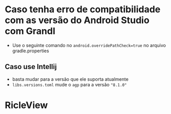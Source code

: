 # Caso tenha erro de compatibilidade com as versão do Android Studio com Grandl
- Use o seguinte comando no  `android.overridePathCheck=true` no arquivo gradle.properties

## Caso use Intellij 
- basta mudar para a versão que ele suporta atualmente
- `libs.versions.toml` mude o `agp` para a versão `"8.1.0"`


# RicleView
